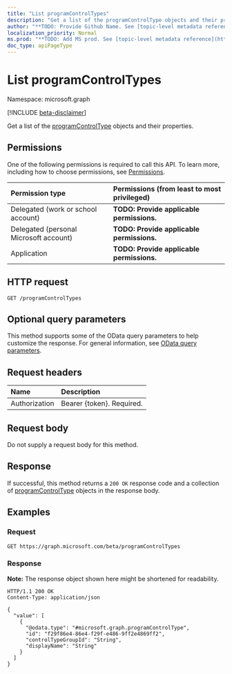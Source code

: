 ```yaml
---
title: "List programControlTypes"
description: "Get a list of the programControlType objects and their properties."
author: "**TODO: Provide Github Name. See [topic-level metadata reference](https://msgo.azurewebsites.net/add/document/guidelines/metadata.html#topic-level-metadata)**"
localization_priority: Normal
ms.prod: "**TODO: Add MS prod. See [topic-level metadata reference](https://msgo.azurewebsites.net/add/document/guidelines/metadata.html#topic-level-metadata)**"
doc_type: apiPageType
---
```


# List programControlTypes
Namespace: microsoft.graph

[!INCLUDE [beta-disclaimer](../../includes/beta-disclaimer.md)]

Get a list of the [programControlType](../resources/programcontroltype.md) objects and their properties.

## Permissions
One of the following permissions is required to call this API. To learn more, including how to choose permissions, see [Permissions](/graph/permissions-reference).

|Permission type|Permissions (from least to most privileged)|
|:---|:---|
|Delegated (work or school account)|**TODO: Provide applicable permissions.**|
|Delegated (personal Microsoft account)|**TODO: Provide applicable permissions.**|
|Application|**TODO: Provide applicable permissions.**|

## HTTP request

<!-- {
  "blockType": "ignored"
}
-->
``` http
GET /programControlTypes
```

## Optional query parameters
This method supports some of the OData query parameters to help customize the response. For general information, see [OData query parameters](/graph/query-parameters).

## Request headers
|Name|Description|
|:---|:---|
|Authorization|Bearer {token}. Required.|

## Request body
Do not supply a request body for this method.

## Response

If successful, this method returns a `200 OK` response code and a collection of [programControlType](../resources/programcontroltype.md) objects in the response body.

## Examples

### Request
<!-- {
  "blockType": "request",
  "name": "list_programcontroltype"
}
-->
``` http
GET https://graph.microsoft.com/beta/programControlTypes
```


### Response
**Note:** The response object shown here might be shortened for readability.
<!-- {
  "blockType": "response",
  "truncated": true,
  "@odata.type": "Collection(microsoft.graph.programControlType)"
}
-->
``` http
HTTP/1.1 200 OK
Content-Type: application/json

{
  "value": [
    {
      "@odata.type": "#microsoft.graph.programControlType",
      "id": "f29f86e4-86e4-f29f-e486-9ff2e4869ff2",
      "controlTypeGroupId": "String",
      "displayName": "String"
    }
  ]
}
```

